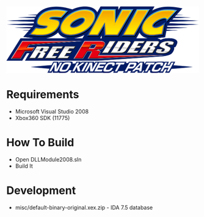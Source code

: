 <h1 align="center"><img src="./misc/Logo.png" width="512" align="center"></h1>

<h1>Requirements</h1>
<ul>
<li>Microsoft Visual Studio 2008 </li>
<li>Xbox360 SDK (11775)</li>
</ul>

<h1>How To Build</h1>
<ul>
<li>Open DLLModule2008.sln</li>
<li>Build It</li>
</ul>

<h1>Development</h1>
<ul>
<li> misc/default-binary-original.xex.zip - IDA 7.5 database</li>
</ul>
